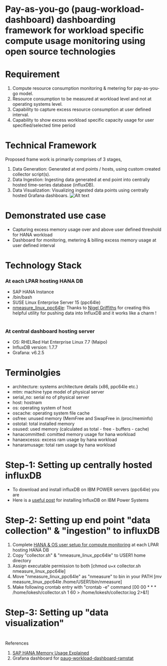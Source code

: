 # Pay-as-you-go (paug-workload-dashboard) dashboarding framework for workload specific compute usage monitoring using open source technologies 
#
#
# Requirement
1. Compute resource consumption monitoring & metering for pay-as-you-go model.
2. Resource consumption to be measured at workload level and not at operating systems level.
3. Capability to capture excess resource consumption at user defined interval.
4. Capability to show excess workload specific capacity usage for user specified/selected time period
#
#
# Technical Framework
Proposed frame work is primarily comprises of 3 stages,
1. Data Generation: Generated at end points / hosts, using custom created collector script(s).
2. Data Ingestion: Ingesting data generated at end point into centrally hosted time-series database (influxDB).
3. Data Visualization: Visualizing ingested data points using centrally hosted Grafana dashboars.
![Alt text](https://github.com/lokeshbhatt/shana/blob/main/SHANA%20-%20Technical%20Framework.JPG "SHANA - Technical Framework")
#
#
# Demonstrated use case
- Capturing excess memory usage over and above user defined threshold for HANA workload
- Dashboard for monitoring, metering & billing excess memory usage at user defined interval
#
#
# Technology Stack
### At each LPAR hosting HANA DB
- SAP HANA Instance
- /bin/bash
- SUSE Linux Enterprise Server 15 (ppc64le)
- [nmeasure_linux_ppc64le](https://sourceforge.net/projects/nmon/files/nmeasure_linux_v3.zip/download): Thanks to [Nigel Griffiths](https://www.linkedin.com/in/nigelargriffiths/) for creating this helpful utility for pushing data into InfluxDB and it works like a charm !
#
### At central dashboard hosting server
- OS: RHELRed Hat Enterprise Linux 7.7 (Maipo)
- InfluxDB version: 1.7.7
- Grafana: v6.2.5
#
#
# Terminolgies
- architecture: systems architecture details (x86, ppc64le etc.)
- mtm: machine type model of physical server
- serial_no: serial no of physical server
- host: hostnam
- os: operating system of host
- oscache: operating system file cache
- osfree: unused memory (MemFree and SwapFree in /proc/meminfo)
- ostotal: total installed memory
- osused: used memory (calculated as total - free - buffers - cache)
- hanacommitted: comitted memory usage for hana workload
- hanaexcesss: excess ram usage by hana workload
- hanaramusage: total ram usage by hana workload
#
#
# Step-1: Setting up centrally hosted influxDB
- To download and install influxDB on IBM POWER servers (ppc64le) you are 
- Here is a [useful post](https://www.power-devops.com/post/influxdb-on-ibm-power-systems) for installing InfluxDB on IBM Power Systems
#
# Step-2: Setting up end point "data collection" & "ingestion" to influxDB
1. Complete [HANA & OS user setup for compute monitoring](https://github.com/lokeshbhatt/shana/blob/main/UserSetup.md) at each LPAR hosting HANA DB
2. Copy "collector.sh" & "nmeasure_linux_ppc64le" to USER1 home directory
3. Assign executable permission to both [chmod u+x collector.sh nmeasure_linux_ppc64le]
4. Move "nmeasure_linux_ppc64le" as "nmeasure" to bin in your PATH [mv measure_linux_ppc64le /home/USER1/bin/nmeasure]
5. Make following crontab entry with "crontab -e" command [00 00 * * * /home/lokesh/collector.sh 1 60 > /home/lokesh/collector.log 2>&1]
#
#
# Step-3: Setting up "data visualization"
#
#
References
1. [SAP HANA Memory Usage Explained](https://www.sap.com/documents/2016/08/205c8299-867c-0010-82c7-eda71af511fa.html)
2. Grafana dashboard for [paug-workload-dashboard-ramstat](https://grafana.com/grafana/dashboards/13366)
